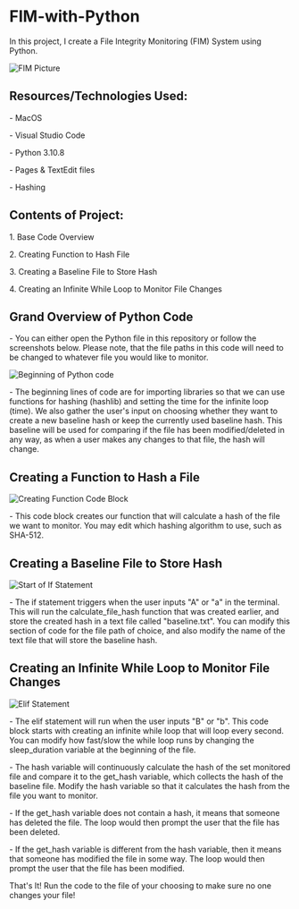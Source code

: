 # FIM-with-Python
<p>In this project, I create a File Integrity Monitoring (FIM) System using Python.</p>
<img src="https://i.imgur.com/2UCYuPe.jpeg" alt="FIM Picture"/>

<h2>Resources/Technologies Used:</h2>
<p> - MacOS</p>
    <p>- Visual Studio Code</p>
    <p>- Python 3.10.8</p>
    <p>- Pages & TextEdit files</p>
    <p>- Hashing</p>
<h2>Contents of Project:</h2>
<p>1. Base Code Overview</p>
<p>2. Creating Function to Hash File</p>
<p>3. Creating a Baseline File to Store Hash</p>
<p>4. Creating an Infinite While Loop to Monitor File Changes</p>

<h2>Grand Overview of Python Code</h2>
<p>- You can either open the Python file in this repository or follow the screenshots below. Please note, that the file paths in this code will need to be changed to whatever file you would like to monitor.</p>
<img src="https://i.imgur.com/yKl6N3u.png" alt="Beginning of Python code"/>
<p>- The beginning lines of code are for importing libraries so that we can use functions for hashing (hashlib) and setting the time for the infinite loop (time). We also gather the user's input on choosing whether they want to create a new baseline hash or keep the currently used baseline hash. This baseline will be used for comparing if the file has been modified/deleted in any way, as when a user makes any changes to that file, the hash will change.</p>

<h2>Creating a Function to Hash a File</h2>
<img src="https://i.imgur.com/mmRoYAp.png" alt="Creating Function Code Block"/>
<p>- This code block creates our function that will calculate a hash of the file we want to monitor. You may edit which hashing algorithm to use, such as SHA-512. </p>

<h2>Creating a Baseline File to Store Hash</h2>
<img src="https://i.imgur.com/OyhW2Qo.png" alt="Start of If Statement"/>
<p>- The if statement triggers when the user inputs "A" or "a" in the terminal. This will run the calculate_file_hash function that was created earlier, and store the created hash in a text file called "baseline.txt". You can modify this section of code for the file path of choice, and also modify the name of the text file that will store the baseline hash.</p>

<h2>Creating an Infinite While Loop to Monitor File Changes</h2>
<img src="https://i.imgur.com/4gGpyHB.png" alt="Elif Statement"/>
<p>- The elif statement will run when the user inputs "B" or "b". This code block starts with creating an infinite while loop that will loop every second. You can modify how fast/slow the while loop runs by changing the sleep_duration variable at the beginning of the file.</p> 
<p>- The hash variable will continuously calculate the hash of the set monitored file and compare it to the get_hash variable, which collects the hash of the baseline file. Modify the hash variable so that it calculates the hash from the file you want to monitor.</p>
<p>- If the get_hash variable does not contain a hash, it means that someone has deleted the file. The loop would then prompt the user that the file has been deleted.</p>
<p>- If the get_hash variable is different from the hash variable, then it means that someone has modified the file in some way. The loop would then prompt the user that the file has been modified.</p>

<p>That's It! Run the code to the file of your choosing to make sure no one changes your file!</p>
